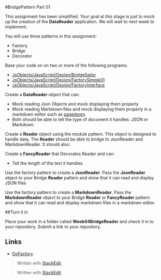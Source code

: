 #BridgePattern Part 01

This assignment has been simplified. Your goal at this stage is just to mock up the creation of the **DataReader** application. We will wait to next week to implement.

You will use three patterns in this assignment:

- Factory
- Bridge
- Decorator

Base your code on on two or more of the following programs:

- [JsObjects/JavaScript/Design/BridgeSailor][BridgeSailor]
- [JsObjects/JavaScript/Design/FactorySimple01][FactorySimple]
- [JsObjects/JavaScript/Design/FactoryInterface][FactoryInterface]


[BridgeSailor]: https://github.com/charliecalvert/JsObjects/tree/master/JavaScript/Design/BridgeSailor
[FactoryInterface]: https://github.com/charliecalvert/JsObjects/tree/master/JavaScript/Design/FactoryInterface
[FactorySimple]: https://github.com/charliecalvert/JsObjects/tree/master/JavaScript/Design/FactorySimple01

Create a **DataReader** object that can:

- Mock reading Json Objects and mock displaying them properly
- Mock reading Markdown files and mock displaying them properly in a markdown editor such as [pagedown][pagedown].
- Both should be able to tell the type of document it handles: JSON or Markdown.

[pagedown]: https://code.google.com/p/pagedown/

Create a **Reader** object using the module pattern. This object is designed to handle data. The **Reader** should be able to bridge to JsonReader and MarkdownReader. It should also:

Create a **FancyReader** that Decorates Reader and can:

- Tell the length of the text it handles.

Use the factory pattern to create a **JsonReader**. Pass the **JsonReader** object to your Bridge **Reader** pattern and show that it can read and display JSON files

Use the factory pattern to create a **MarkdownReader**. Pass the **MarkdownReader** object to your Bridge **Reader** or **FancyReader** pattern and show that it can read and display markdown files in a markdown editor.

##Turn it in

Place your work in a folder called **Week04BridgeReader** and check it in to your repository. Submit a link to your repository.

## Links

- [DoFactory](http://www.dofactory.com/javascript-patterns.aspx)

> Written with [StackEdit](https://stackedit.io/).


> Written with [StackEdit](https://stackedit.io/).